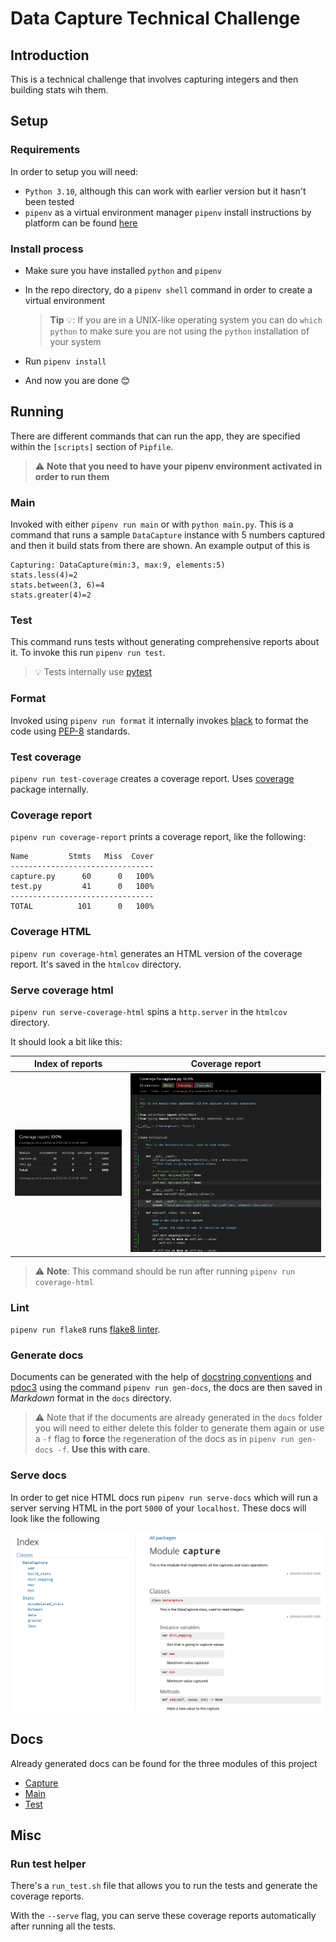# Data Capture Technical Challenge

## Introduction

This is a technical challenge that involves capturing integers and then building stats wih them.

## Setup

### Requirements

In order to setup you will need:

- `Python 3.10`, although this can work with earlier version but it hasn't been tested
- `pipenv` as a virtual environment manager
  `pipenv` install instructions by platform can be found [here](https://pipenv.pypa.io/en/latest/#install-pipenv-today)

### Install process

- Make sure you have installed `python` and `pipenv`
- In the repo directory, do a `pipenv shell` command in order to create a virtual environment

   > **Tip** 💡: If you are in a UNIX-like operating system you can do `which python` to make sure you are not using the `python` installation of your system
- Run `pipenv install`
- And now you are done 😊

## Running

There are different commands that can run the app, they are specified within the `[scripts]` section of `Pipfile`.

> ⚠️ **Note that you need to have your pipenv environment activated in order to run them**

### Main

Invoked with either `pipenv run main` or with `python main.py`. This is a command that runs a sample `DataCapture` instance with 5 numbers captured and then it build stats from there are shown. An example output of this is

```text
Capturing: DataCapture(min:3, max:9, elements:5)
stats.less(4)=2
stats.between(3, 6)=4
stats.greater(4)=2
```

### Test

This command runs tests without generating comprehensive reports about it. To invoke this run `pipenv run test`.

> 💡 Tests internally use [pytest](https://docs.pytest.org/en/7.1.x/index.html)

### Format

Invoked using `pipenv run format` it internally invokes [black](https://github.com/psf/black) to format the code using [PEP-8](https://peps.python.org/pep-0008/) standards.

### Test coverage

`pipenv run test-coverage` creates a coverage report. Uses [coverage](https://coverage.readthedocs.io/en/6.4.1/) package internally.

### Coverage report

`pipenv run coverage-report` prints a coverage report, like the following:

```text
Name         Stmts   Miss  Cover
--------------------------------
capture.py      60      0   100%
test.py         41      0   100%
--------------------------------
TOTAL          101      0   100%
```

### Coverage HTML

`pipenv run coverage-html` generates an HTML version of the coverage report. It's saved in the `htmlcov` directory.

### Serve coverage html

`pipenv run serve-coverage-html` spins a `http.server` in the `htmlcov` directory.

It should look a bit like this:

Index of reports            |  Coverage report
:-------------------------:|:-------------------------:
![Index of reports](assets/coverage-1.png)  |  ![Coverage report](assets/coverage-2.png)

> ⚠️ **Note**: This command should be run after running `pipenv run coverage-html`

### Lint

`pipenv run flake8` runs [flake8 linter](https://flake8.pycqa.org/en/latest/).

### Generate docs

Documents can be generated with the help of [docstring conventions](https://peps.python.org/pep-0257/) and [pdoc3](https://pdoc3.github.io/pdoc/) using the command `pipenv run gen-docs`, the docs are then saved in _Markdown_ format in the `docs` directory.

> ⚠️ Note that if the documents are already generated in the `docs` folder you will need to either delete this folder to generate them again or use a `-f` flag to **force** the regeneration of the docs as in `pipenv run gen-docs -f`. **Use this with care**.

### Serve docs

In order to get nice HTML docs run `pipenv run serve-docs` which will run a server serving HTML in the port `5000` of your `localhost`. These docs will look like the following

![Documentation](assets/docs-1.png)

## Docs

Already generated docs can be found for the three modules of this project

- [Capture](docs/capture.md)
- [Main](docs/main.md)
- [Test](docs/test.md)

## Misc

### Run test helper

There's a `run_test.sh` file that allows you to run the tests and generate the coverage reports.

With the `--serve` flag, you can serve these coverage reports automatically after running all the tests.